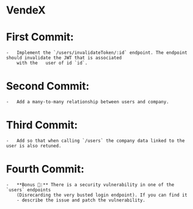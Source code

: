 # VendeX

# First Commit:
    -   Implement the `/users/invalidateToken/:id` endpoint. The endpoint should invalidate the JWT that is associated 
        with the   user of id `id`.

# Second Commit: 
    -   Add a many-to-many relationship between users and company.

# Third Commit: 
    -   Add so that when calling `/users` the company data linked to the user is also retuned.

# Fourth Commit: 
    -   **Bonus 🚨:** There is a security vulnerability in one of the `users` endpoints 
        (Disrecarding the very busted login endpoint). If you can find it 
        - describe the issue and patch the vulnerability.
